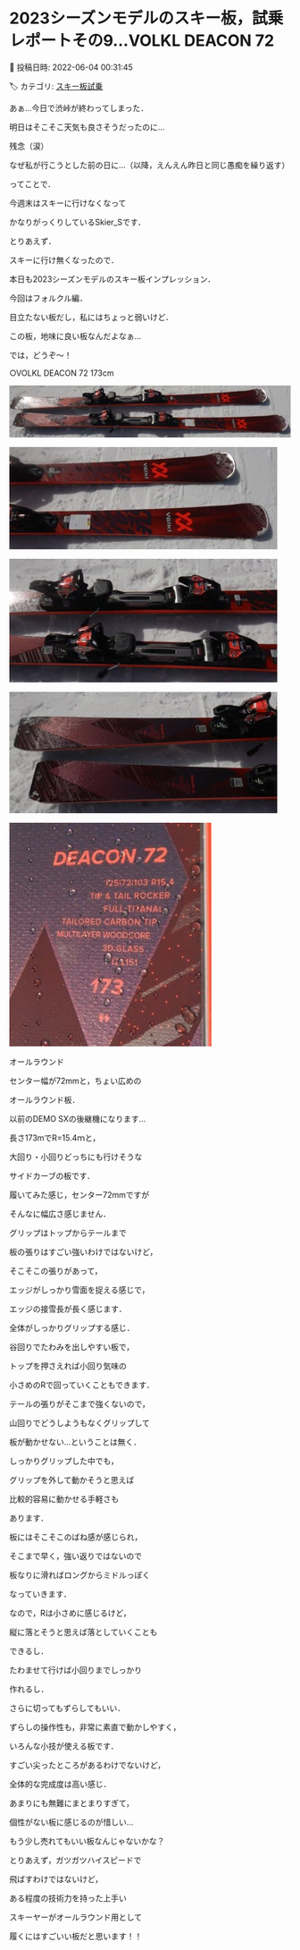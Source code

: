 # 2023シーズンモデルのスキー板，試乗レポートその9…VOLKL DEACON 72

📅 投稿日時: 2022-06-04 00:31:45

🏷️ カテゴリ: [スキー板試乗](c0bd8048615710cee890e403a36cc9a2b.md)

あぁ…今日で渋峠が終わってしまった．


明日はそこそこ天気も良さそうだったのに…


残念（涙）


なぜ私が行こうとした前の日に…（以降，えんえん昨日と同じ愚痴を繰り返す）





ってことで．


今週末はスキーに行けなくなって


かなりがっくりしているSkier_Sです．





とりあえず．


スキーに行け無くなったので．


本日も2023シーズンモデルのスキー板インプレッション．


今回はフォルクル編．


目立たない板だし，私にはちょっと弱いけど．


この板，地味に良い板なんだよなぁ…


では，どうぞ～！[]()








○VOLKL DEACON 72 173cm







![a23ca7d5f0efa371e4c0a68adbc7a580.jpg](images/a23ca7d5f0efa371e4c0a68adbc7a580.jpg)









![578c8c189e4093c25f1bc12de334c73e.jpg](images/578c8c189e4093c25f1bc12de334c73e.jpg)









![22296247b11d93e980cd88e7d6bd5033.jpg](images/22296247b11d93e980cd88e7d6bd5033.jpg)









![7714e4bbf3f3c381f288b67dde9008f6.jpg](images/7714e4bbf3f3c381f288b67dde9008f6.jpg)









![02ad4d1644af0078c4c666faa98119b0.jpg](images/02ad4d1644af0078c4c666faa98119b0.jpg)







オールラウンド





センター幅が72mmと，ちょい広めの


オールラウンド板．


以前のDEMO SXの後継機になります…





長さ173mでR=15.4ｍと，


大回り・小回りどっちにも行けそうな


サイドカーブの板です．





履いてみた感じ，センター72mmですが


そんなに幅広さ感じません．





グリップはトップからテールまで


板の張りはすごい強いわけではないけど，


そこそこの張りがあって，


エッジがしっかり雪面を捉える感じで，


エッジの接雪長が長く感じます．


全体がしっかりグリップする感じ．





谷回りでたわみを出しやすい板で，


トップを押さえれば小回り気味の


小さめのRで回っていくこともできます．


テールの張りがそこまで強くないので，


山回りでどうしようもなくグリップして


板が動かせない…ということは無く．


しっかりグリップした中でも，


グリップを外して動かそうと思えば


比較的容易に動かせる手軽さも


あります．





板にはそこそこのばね感が感じられ，


そこまで早く，強い返りではないので


板なりに滑ればロングからミドルっぽく


なっていきます．





なので，Rは小さめに感じるけど，


縦に落とそうと思えば落としていくことも


できるし．


たわませて行けば小回りまでしっかり


作れるし．


さらに切ってもずらしてもいい．


ずらしの操作性も，非常に素直で動かしやすく，


いろんな小技が使える板です．





すごい尖ったところがあるわけでないけど，


全体的な完成度は高い感じ．


あまりにも無難にまとまりすぎて，


個性がない板に感じるのが惜しい…


もう少し売れてもいい板なんじゃないかな？





とりあえず，ガツガツハイスピードで


飛ばすわけではないけど，


ある程度の技術力を持った上手い


スキーヤーがオールラウンド用として


履くにはすごいい板だと思います！！
